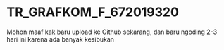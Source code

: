 # TR_GRAFKOM_F_672019320

Mohon maaf kak baru upload ke Github sekarang, dan baru ngoding 2-3 hari ini karena ada banyak kesibukan
